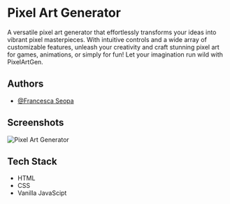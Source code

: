 
# Pixel Art Generator

A versatile pixel art generator that effortlessly transforms your ideas into vibrant pixel masterpieces. With intuitive controls and a wide array of customizable features, unleash your creativity and craft stunning pixel art for games, animations, or simply for fun! Let your imagination run wild with PixelArtGen.




## Authors

- [@Francesca Seopa](https://www.github.com/charbileigh)


## Screenshots

![Pixel Art Generator](https://github.com/charbileigh/Pixel-Art-Generator/assets/44195461/b3c805d8-0209-446e-9925-43f4a0824a93)


## Tech Stack

- HTML
- CSS
- Vanilla JavaScipt

